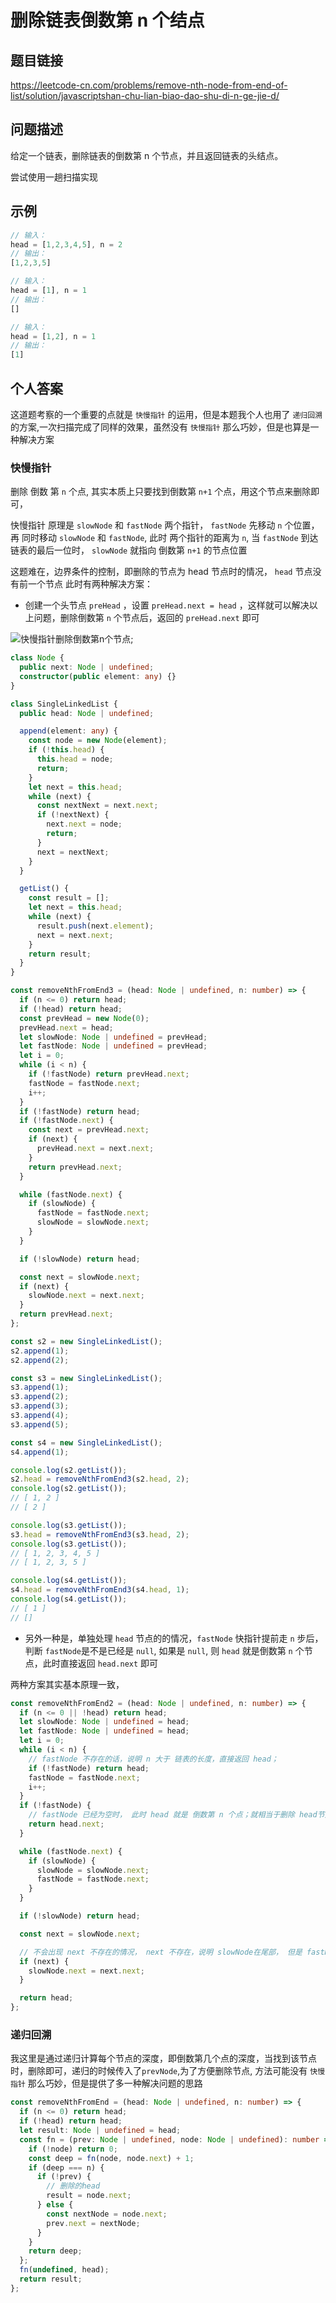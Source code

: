 # 删除链表倒数第 n 个结点

## 题目链接

<https://leetcode-cn.com/problems/remove-nth-node-from-end-of-list/solution/javascriptshan-chu-lian-biao-dao-shu-di-n-ge-jie-d/>

## 问题描述

给定一个链表，删除链表的倒数第 n 个节点，并且返回链表的头结点。

尝试使用一趟扫描实现

## 示例

```js
// 输入：
head = [1,2,3,4,5], n = 2
// 输出：
[1,2,3,5]

// 输入：
head = [1], n = 1
// 输出：
[]

// 输入：
head = [1,2], n = 1
// 输出：
[1]
```

## 个人答案

这道题考察的一个重要的点就是 `快慢指针` 的运用，但是本题我个人也用了 `递归回溯`的方案,一次扫描完成了同样的效果，虽然没有 `快慢指针` 那么巧妙，但是也算是一种解决方案

### 快慢指针

删除 倒数 第 `n` 个点, 其实本质上只要找到倒数第 `n+1` 个点，用这个节点来删除即可，

快慢指针 原理是 `slowNode` 和 `fastNode` 两个指针， `fastNode` 先移动 `n` 个位置， 再 同时移动 `slowNode` 和 `fastNode`, 此时 两个指针的距离为 `n`, 当 `fastNode` 到达链表的最后一位时， `slowNode` 就指向 倒数第 `n+1` 的节点位置

这题难在，边界条件的控制，即删除的节点为 head 节点时的情况， `head` 节点没有前一个节点 此时有两种解决方案：

- 创建一个头节点 `preHead` ，设置 `preHead.next = head` ，这样就可以解决以上问题，删除倒数第 `n` 个节点后，返回的 `preHead.next` 即可

![快慢指针删除倒数第n个节点](../../assets/interview-questions/linkedList/q5/slow-and-fast-node.gif);

```ts
class Node {
  public next: Node | undefined;
  constructor(public element: any) {}
}

class SingleLinkedList {
  public head: Node | undefined;

  append(element: any) {
    const node = new Node(element);
    if (!this.head) {
      this.head = node;
      return;
    }
    let next = this.head;
    while (next) {
      const nextNext = next.next;
      if (!nextNext) {
        next.next = node;
        return;
      }
      next = nextNext;
    }
  }

  getList() {
    const result = [];
    let next = this.head;
    while (next) {
      result.push(next.element);
      next = next.next;
    }
    return result;
  }
}

const removeNthFromEnd3 = (head: Node | undefined, n: number) => {
  if (n <= 0) return head;
  if (!head) return head;
  const prevHead = new Node(0);
  prevHead.next = head;
  let slowNode: Node | undefined = prevHead;
  let fastNode: Node | undefined = prevHead;
  let i = 0;
  while (i < n) {
    if (!fastNode) return prevHead.next;
    fastNode = fastNode.next;
    i++;
  }
  if (!fastNode) return head;
  if (!fastNode.next) {
    const next = prevHead.next;
    if (next) {
      prevHead.next = next.next;
    }
    return prevHead.next;
  }

  while (fastNode.next) {
    if (slowNode) {
      fastNode = fastNode.next;
      slowNode = slowNode.next;
    }
  }

  if (!slowNode) return head;

  const next = slowNode.next;
  if (next) {
    slowNode.next = next.next;
  }
  return prevHead.next;
};

const s2 = new SingleLinkedList();
s2.append(1);
s2.append(2);

const s3 = new SingleLinkedList();
s3.append(1);
s3.append(2);
s3.append(3);
s3.append(4);
s3.append(5);

const s4 = new SingleLinkedList();
s4.append(1);

console.log(s2.getList());
s2.head = removeNthFromEnd3(s2.head, 2);
console.log(s2.getList());
// [ 1, 2 ]
// [ 2 ]

console.log(s3.getList());
s3.head = removeNthFromEnd3(s3.head, 2);
console.log(s3.getList());
// [ 1, 2, 3, 4, 5 ]
// [ 1, 2, 3, 5 ]

console.log(s4.getList());
s4.head = removeNthFromEnd3(s4.head, 1);
console.log(s4.getList());
// [ 1 ]
// []
```

- 另外一种是，单独处理 `head` 节点的的情况，`fastNode` 快指针提前走 `n` 步后，判断 `fastNode`是不是已经是 `null`, 如果是 `null`, 则 `head` 就是倒数第 `n` 个节点，此时直接返回 `head.next` 即可

两种方案其实基本原理一致，

```ts
const removeNthFromEnd2 = (head: Node | undefined, n: number) => {
  if (n <= 0 || !head) return head;
  let slowNode: Node | undefined = head;
  let fastNode: Node | undefined = head;
  let i = 0;
  while (i < n) {
    // fastNode 不存在的话，说明 n 大于 链表的长度，直接返回 head；
    if (!fastNode) return head;
    fastNode = fastNode.next;
    i++;
  }
  if (!fastNode) {
    // fastNode 已经为空时， 此时 head 就是 倒数第 n 个点；就相当于删除 head节点
    return head.next;
  }

  while (fastNode.next) {
    if (slowNode) {
      slowNode = slowNode.next;
      fastNode = fastNode.next;
    }
  }

  if (!slowNode) return head;

  const next = slowNode.next;

  // 不会出现 next 不存在的情况， next 不存在，说明 slowNode在尾部， 但是 fastNode 肯定在 slowNode 前面， 这种情况就不可能出现了
  if (next) {
    slowNode.next = next.next;
  }

  return head;
};
```

### 递归回溯

我这里是通过递归计算每个节点的深度，即倒数第几个点的深度，当找到该节点时，删除即可，递归的时候传入了`prevNode`,为了方便删除节点, 方法可能没有 `快慢指针` 那么巧妙，但是提供了多一种解决问题的思路

```ts
const removeNthFromEnd = (head: Node | undefined, n: number) => {
  if (n <= 0) return head;
  if (!head) return head;
  let result: Node | undefined = head;
  const fn = (prev: Node | undefined, node: Node | undefined): number => {
    if (!node) return 0;
    const deep = fn(node, node.next) + 1;
    if (deep === n) {
      if (!prev) {
        // 删除的head
        result = node.next;
      } else {
        const nextNode = node.next;
        prev.next = nextNode;
      }
    }
    return deep;
  };
  fn(undefined, head);
  return result;
};
```
